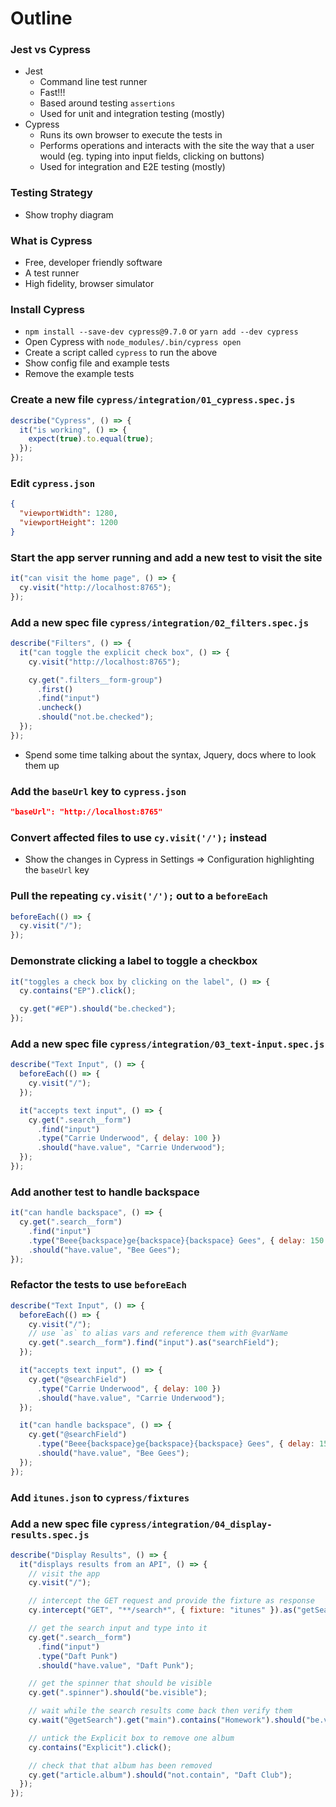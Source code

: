 # Outline

### Jest vs Cypress

- Jest
  - Command line test runner
  - Fast!!!
  - Based around testing `assertions`
  - Used for unit and integration testing (mostly)
- Cypress
  - Runs its own browser to execute the tests in
  - Performs operations and interacts with the site the way that a user would (eg. typing into input fields, clicking on buttons)
  - Used for integration and E2E testing (mostly)

### Testing Strategy

- Show trophy diagram

### What is Cypress

- Free, developer friendly software
- A test runner
- High fidelity, browser simulator

### Install Cypress

- `npm install --save-dev cypress@9.7.0` or `yarn add --dev cypress`
- Open Cypress with `node_modules/.bin/cypress open`
- Create a script called `cypress` to run the above
- Show config file and example tests
- Remove the example tests

### Create a new file `cypress/integration/01_cypress.spec.js`

```js
describe("Cypress", () => {
  it("is working", () => {
    expect(true).to.equal(true);
  });
});
```

### Edit `cypress.json`

```json
{
  "viewportWidth": 1280,
  "viewportHeight": 1200
}
```

### Start the app server running and add a new test to visit the site

```js
it("can visit the home page", () => {
  cy.visit("http://localhost:8765");
});
```

### Add a new spec file `cypress/integration/02_filters.spec.js`

```js
describe("Filters", () => {
  it("can toggle the explicit check box", () => {
    cy.visit("http://localhost:8765");

    cy.get(".filters__form-group")
      .first()
      .find("input")
      .uncheck()
      .should("not.be.checked");
  });
});
```

- Spend some time talking about the syntax, Jquery, docs where to look them up

### Add the `baseUrl` key to `cypress.json`

```json
"baseUrl": "http://localhost:8765"
```

### Convert affected files to use `cy.visit('/');` instead

- Show the changes in Cypress in Settings => Configuration highlighting the `baseUrl` key

### Pull the repeating `cy.visit('/');` out to a `beforeEach`

```js
beforeEach(() => {
  cy.visit("/");
});
```

### Demonstrate clicking a label to toggle a checkbox

```js
it("toggles a check box by clicking on the label", () => {
  cy.contains("EP").click();

  cy.get("#EP").should("be.checked");
});
```

### Add a new spec file `cypress/integration/03_text-input.spec.js`

```js
describe("Text Input", () => {
  beforeEach(() => {
    cy.visit("/");
  });

  it("accepts text input", () => {
    cy.get(".search__form")
      .find("input")
      .type("Carrie Underwood", { delay: 100 })
      .should("have.value", "Carrie Underwood");
  });
});
```

### Add another test to handle backspace

```js
it("can handle backspace", () => {
  cy.get(".search__form")
    .find("input")
    .type("Beee{backspace}ge{backspace}{backspace} Gees", { delay: 150 })
    .should("have.value", "Bee Gees");
});
```

### Refactor the tests to use `beforeEach`

```js
describe("Text Input", () => {
  beforeEach(() => {
    cy.visit("/");
    // use `as` to alias vars and reference them with @varName
    cy.get(".search__form").find("input").as("searchField");
  });

  it("accepts text input", () => {
    cy.get("@searchField")
      .type("Carrie Underwood", { delay: 100 })
      .should("have.value", "Carrie Underwood");
  });

  it("can handle backspace", () => {
    cy.get("@searchField")
      .type("Beee{backspace}ge{backspace}{backspace} Gees", { delay: 150 })
      .should("have.value", "Bee Gees");
  });
});
```

### Add `itunes.json` to `cypress/fixtures`

### Add a new spec file `cypress/integration/04_display-results.spec.js`

```js
describe("Display Results", () => {
  it("displays results from an API", () => {
    // visit the app
    cy.visit("/");

    // intercept the GET request and provide the fixture as response
    cy.intercept("GET", "**/search*", { fixture: "itunes" }).as("getSearch");

    // get the search input and type into it
    cy.get(".search__form")
      .find("input")
      .type("Daft Punk")
      .should("have.value", "Daft Punk");

    // get the spinner that should be visible
    cy.get(".spinner").should("be.visible");

    // wait while the search results come back then verify them
    cy.wait("@getSearch").get("main").contains("Homework").should("be.visible");

    // untick the Explicit box to remove one album
    cy.contains("Explicit").click();

    // check that that album has been removed
    cy.get("article.album").should("not.contain", "Daft Club");
  });
});
```
